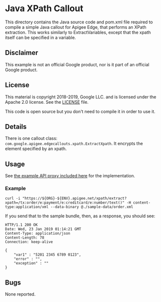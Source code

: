 # Java XPath Callout

This directory contains the Java source code and pom.xml file required
to compile a simple Java callout for Apigee Edge, that performs an
XPath extraction. This works similarly to ExtractVariables, except that the xpath itself can
be specified in a variable.

## Disclaimer

This example is not an official Google product, nor is it part of an official Google product.

## License

This material is copyright 2018-2019, Google LLC.
and is licensed under the Apache 2.0 license. See the [LICENSE](LICENSE) file.

This code is open source but you don't need to compile it in order to use it.

## Details

There is one callout class: `com.google.apigee.edgecallouts.xpath.ExtractXpath`.  It encrypts the element specified by an xpath.


## Usage

See [the example API proxy included here](./bundle) for the implementation.


### Example

```
curl -i "https://${ORG}-${ENV}.apigee.net/xpath/extract?xpath=/tx:order/e:payment/e:creditcard/e:number/text()" -H content-type:application/xml --data-binary @./sample-data/order.xml
```

If you send that to the sample bundle, then, as a response, you should see:

```
HTTP/1.1 200 OK
Date: Wed, 23 Jan 2019 01:14:21 GMT
Content-Type: application/json
Content-Length: 78
Connection: keep-alive

{
    "var1" : "5201 2345 6789 0123",
    "error" : "",
    "exception" : ""
}
```


## Bugs

None reported.
